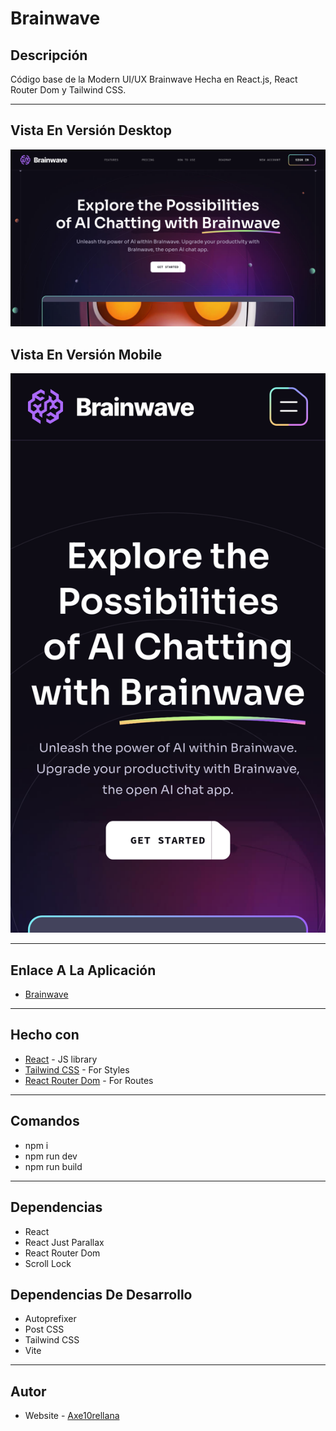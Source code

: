 # Brainwave

## Descripción

Código base de la Modern UI/UX Brainwave Hecha en React.js, React Router Dom y Tailwind CSS.

---

## Vista En Versión Desktop

![Vista_En_Versión_Desktop](src/assets/design/desktop-design.jpg)

## Vista En Versión Mobile

![Vista_En_Versión_Mobile](src/assets/design/mobile-design.jpg)

---

## Enlace A La Aplicación

- [Brainwave](https://brainwave-modern-ui-ux.netlify.app/)

---

## Hecho con

- [React](https://react.dev/) - JS library
- [Tailwind CSS](https://tailwindcss.com/) - For Styles
- [React Router Dom](https://reactrouter.com/en/main) - For Routes

---

## Comandos

- npm i
- npm run dev
- npm run build

---

## Dependencias

- React
- React Just Parallax
- React Router Dom
- Scroll Lock

## Dependencias De Desarrollo

- Autoprefixer
- Post CSS
- Tailwind CSS
- Vite

---

## Autor

- Website - [Axe10rellana](https://axe10rellana.github.io/portafolio/portafolio/)
